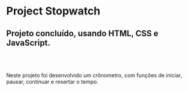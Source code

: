 <h1>Project Stopwatch</h1>
<h2>Projeto concluído, usando HTML, CSS e JavaScript. </h2>
<br>
<br>
<p>Neste projeto foi desenvolvido um crônometro, com funções de iniciar, pausar, continuar e resertar o tempo.</p>
